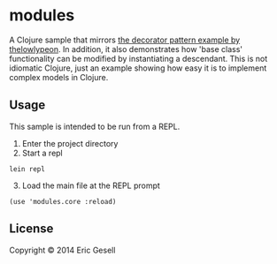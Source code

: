 # modules

A Clojure sample that mirrors [the decorator pattern example by thelowlypeon](https://github.com/thelowlypeon/decorator-design/blob/master/app.php). In addition, it also demonstrates how 'base class' functionality can be modified by instantiating a descendant.  This is not idiomatic Clojure, just an example showing how easy it is to implement complex models in Clojure.

## Usage

This sample is intended to be run from a REPL.

1. Enter the project directory
2. Start a repl
```
lein repl
```
3. Load the main file at the REPL prompt
```
(use 'modules.core :reload) 
```

## License

Copyright © 2014 Eric Gesell
